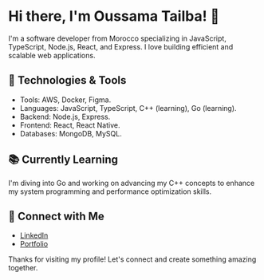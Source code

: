 # Hi there, I'm Oussama Tailba! 👋
I'm a software developer from Morocco specializing in JavaScript, TypeScript, Node.js, React, and Express. I love building efficient and scalable web applications.

## 🚀 Technologies & Tools
- Tools: AWS, Docker, Figma. 
- Languages: JavaScript, TypeScript, C++ (learning), Go (learning).
- Backend: Node.js, Express.
- Frontend: React, React Native.
- Databases: MongoDB, MySQL.

## 📚 Currently Learning
I'm diving into Go and working on advancing my C++ concepts to enhance my system programming and performance optimization skills.

## 💬 Connect with Me
- [LinkedIn](https://www.linkedin.com/in/oussamatailba/ "@embed")
- [Portfolio](http://portfolio.ousta.dev/ "@blank")

Thanks for visiting my profile! Let's connect and create something amazing together.
